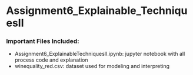 # Assignment6_Explainable_TechniquesII

### Important Files Included: 
- Assignment6_ExplainableTechniquesII.ipynb: jupyter notebook with all process code and explanation
- winequality_red.csv: dataset used for modeling and interpreting

